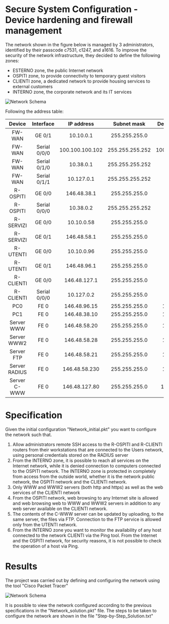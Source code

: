 # Secure System Configuration - Device hardening and firewall management

The network shown in the figure below is managed by 3 administrators, identified by their passcode c7531, c1247, and a1616. To improve the security of the network infrastructure, they decided to define the following zones: 
- ESTERNO zone, the public Internet network
- OSPITI zone, to provide connectivity to temporary guest visitors
- CLIENTI zone, a dedicated network to provide housing services to external customers
- INTERNO zone, the corporate network and its IT services

![Network Schema](https://github.com/ClaudioFio/Secure-System-Configuration_Device-hardening-and-firewall-management/blob/main/img/Network_schema.jpg)

Following the address table:

| Device     | Interface | IP address   |Subnet mask   |Default gateway   |
| :---:        |    :----:   |          :---: |          :---: |          :---: |
| FW-WAN      | GE 0/1       | 10.10.0.1   |255.255.255.0   |   |
| FW-WAN      | Serial 0/0/0       | 100.100.100.102   |255.255.255.252   | 100.100.100.101  |
| FW-WAN      | Serial 0/1/0       | 10.38.0.1  |255.255.255.252   |   |
| FW-WAN      | Serial 0/1/1       | 10.127.0.1   |255.255.255.252   |   |
| R-OSPITI      | GE 0/0       | 146.48.38.1   |255.255.255.0   |   |
| R-OSPITI       | Serial 0/0/0       | 10.38.0.2   |255.255.255.252   | 10.38.0.1  |
| R-SERVIZI      | GE 0/0       | 10.10.0.58  |255.255.255.0   |   |
| R-SERVIZI       | GE 0/1     | 146.48.58.1   |255.255.255.0   |   |
| R-UTENTI      | GE 0/0       | 10.10.0.96  |255.255.255.0   |   |
| R-UTENTI       | GE 0/1     | 146.48.96.1   |255.255.255.0   |   |
| R-CLIENTI      | GE 0/0       | 146.48.127.1  |255.255.255.0   |   |
| R-CLIENTI       | Serial 0/0/0     | 10.127.0.2   |255.255.255.0   | 10.127.0.1  |
| PC0      | FE 0       | 146.48.96.15  |255.255.255.0   | 146.48.96.1  |
| PC1      | FE 0   | 146.48.38.10   |255.255.255.0   | 146.48.38.1  |
| Server WWW      | FE 0       | 146.48.58.20  |255.255.255.0   | 146.48.58.1  |
| Server WWW2      | FE 0   | 146.48.58.28   |255.255.255.0   | 146.48.58.1  |
| Server FTP      | FE 0       | 146.48.58.21  |255.255.255.0   | 146.48.58.1  |
| Server RADIUS      | FE 0       | 146.48.58.230  |255.255.255.0   | 146.48.58.1  |
| Server C-WWW      | FE 0       | 146.48.127.80  |255.255.255.0   | 146.48.127.1  |

# Specification

Given the initial configuration "Network_initial.pkt" you want to configure the network such that.
1. Allow administrators remote SSH access to the R-OSPITI and R-CLIENTI routers from their workstations that are connected to the Users network, using personal credentials stored on the RADIUS server
2. From the INTERNO zone, it is possible to reach all services on the Internet network, while it is denied connection to computers connected to the OSPITI network. The INTERNO zone is protected in completely from access from the outside world, whether it is the network public network, the OSPITI network and the CLIENTI network.
3. Only WWW and WWW2 servers (both http and https) as well as the web services of the CLIENTI network 
4. From the OSPITI network, web browsing to any Internet site is allowed and web browsing web to WWW and WWW2 servers in addition to any web server available on the CLIENTI network.
5. The contents of the C-WWW server can be updated by uploading, to the same server, the files via FTP. Connection to the FTP service is allowed only from the UTENTI network.
6. From the INTERNO zone you want to monitor the availability of any host connected to the network CLIENTI via the Ping tool. From the Internet and the OSPITI network, for security reasons, it is not possible to check the operation of a host via Ping.

# Results
The project was carried out by defining and configuring the network using the tool "Cisco Packet Tracer"

![Network Schema](https://github.com/ClaudioFio/Secure-System-Configuration_Device-hardening-and-firewall-management/blob/main/Network_schema_CiscoPacketTracer.jpg)

It is possible to view the network configured according to the previous specifications in the "Network_solution.pkt" file.
The steps to be taken to configure the network are shown in the file "Step-by-Step_Solution.txt"
